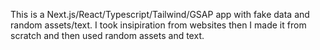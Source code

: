 This is a Next.js/React/Typescript/Tailwind/GSAP app with fake data and random assets/text. I took insipiration from websites then I made it from scratch and then used random assets and text.
